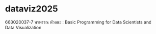 # dataviz2025
663020037-7 พรพรรณ พัวตนะ : Basic Programming for Data Scientists and Data Visualization
